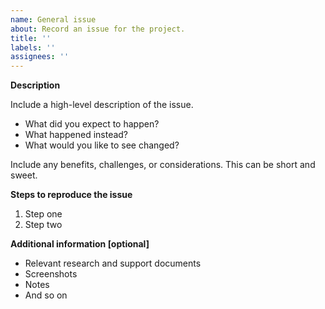 ```yaml
---
name: General issue
about: Record an issue for the project.
title: ''
labels: ''
assignees: ''
---
```


**Description**

Include a high-level description of the issue.

- What did you expect to happen?
- What happened instead?
- What would you like to see changed?

Include any benefits, challenges, or considerations. This can be short and sweet.

**Steps to reproduce the issue**

1. Step one
2. Step two

**Additional information [optional]**

- Relevant research and support documents
- Screenshots
- Notes
- And so on
